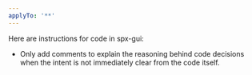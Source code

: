 ```yaml
---
applyTo: '**'
---
```


Here are instructions for code in spx-gui:

* Only add comments to explain the reasoning behind code decisions when the intent is not immediately clear from the code itself.

